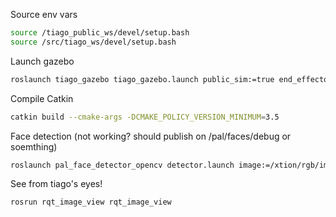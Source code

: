 Source env vars
```sh
source /tiago_public_ws/devel/setup.bash
source /src/tiago_ws/devel/setup.bash
```

Launch gazebo
```sh
roslaunch tiago_gazebo tiago_gazebo.launch public_sim:=true end_effector:=pal-hey5 world:=dnd
```

Compile Catkin
```sh
catkin build --cmake-args -DCMAKE_POLICY_VERSION_MINIMUM=3.5
``` 

Face detection (not working? should publish on /pal/faces/debug or soemthing)
```sh
roslaunch pal_face_detector_opencv detector.launch image:=/xtion/rgb/image_raw
```

See from tiago's eyes!
```sh
rosrun rqt_image_view rqt_image_view
```